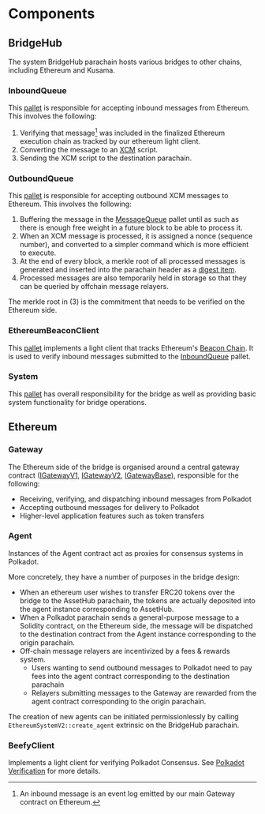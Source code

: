 # Components

## BridgeHub

The system BridgeHub parachain hosts various bridges to other chains, including Ethereum and Kusama.

### InboundQueue

This [pallet](https://github.com/paritytech/polkadot-sdk/tree/master/bridges/snowbridge/pallets/inbound-queue) is responsible for accepting inbound messages from Ethereum. This involves the following:

1. Verifying that message[^1] was included in the finalized Ethereum execution chain as tracked by our ethereum light client.
2. Converting the message to an [XCM](https://wiki.polkadot.network/docs/learn-xcm) script.
3. Sending the XCM script to the destination parachain.

### OutboundQueue

This [pallet](https://github.com/paritytech/polkadot-sdk/tree/master/bridges/snowbridge/pallets/outbound-queue) is responsible for accepting outbound XCM messages to Ethereum. This involves the following:

1. Buffering the message in the [MessageQueue](https://github.com/paritytech/polkadot-sdk/tree/master/substrate/frame/message-queue) pallet until as such as there is enough free weight in a future block to be able to process it.
2. When an XCM message is processed, it is assigned a nonce (sequence number), and converted to a simpler command which is more efficient to execute.
3. At the end of every block, a merkle root of all processed messages is generated and inserted into the parachain header as a [digest item](https://github.com/paritytech/polkadot-sdk/blob/master/substrate/primitives/runtime/src/generic/digest.rs#L102).
4. Processed messages are also temporarily held in storage so that they can be queried by offchain message relayers.

The merkle root in (3) is the commitment that needs to be verified on the Ethereum side.

### EthereumBeaconClient

This [pallet](https://github.com/paritytech/polkadot-sdk/tree/master/bridges/snowbridge/pallets/ethereum-client) implements a light client that tracks Ethereum's [Beacon Chain](https://ethereum.org/en/roadmap/beacon-chain/). It is used to verify inbound messages submitted to the [InboundQueue](components.md#inboundqueue) pallet.

### System

This [pallet](https://github.com/paritytech/polkadot-sdk/tree/master/bridges/snowbridge/pallets/system) has overall responsibility for the bridge as well as providing basic system functionality for bridge operations.

## Ethereum

### Gateway

The Ethereum side of the bridge is organised around a central gateway contract ([IGatewayV1](../../contracts/src/v1/IGateway.sol), [IGatewayV2](../../contracts/src/v2/IGateway.sol), [IGatewayBase](../../contracts/src/interfaces/IGatewayBase.sol)), responsible for the following:

* Receiving, verifying, and dispatching inbound messages from Polkadot
* Accepting outbound messages for delivery to Polkadot
* Higher-level application features such as token transfers

### Agent

Instances of the Agent contract act as proxies for consensus systems in Polkadot.

More concretely, they have a number of purposes in the bridge design:

* When an ethereum user wishes to transfer ERC20 tokens over the bridge to the AssetHub parachain, the tokens are actually deposited into the agent instance corresponding to AssetHub.
* When a Polkadot parachain sends a general-purpose message to a Solidity contract, on the Ethereum side, the message will be dispatched to the destination contract from the Agent instance corresponding to the origin parachain.
* Off-chain message relayers are incentivized by a fees & rewards system.
  * Users wanting to send outbound messages to Polkadot need to pay fees into the agent contract corresponding to the destination parachain
  * Relayers submitting messages to the Gateway are rewarded from the agent contract corresponding to the origin parachain.

The creation of new agents can be initiated permissionlessly by calling `EthereumSystemV2::create_agent` extrinsic on the BridgeHub parachain.

### BeefyClient

Implements a light client for verifying Polkadot Consensus. See [Polkadot Verification](verification/polkadot/) for more details.

[^1]: An inbound message is an event log emitted by our main Gateway contract on Ethereum.
